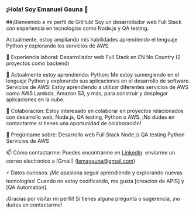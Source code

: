 ### ¡Hola! Soy Emanuel Gauna 👋
##¡Bienvenido a mi perfil de GitHub! Soy un desarrollador web Full Stack con experiencia en tecnologías como Node.js y QA testing. 

Actualmente, estoy ampliando mis habilidades aprendiendo el lenguaje Python y explorando los servicios de AWS.

💼 Experiencia laboral:
Desarrollador web Full Stack en EN No Country (2 proyectos como backend)

🌱 Actualmente estoy aprendiendo:
Python: Me estoy sumergiendo en el lenguaje Python y explorando sus aplicaciones en el desarrollo de software.
Servicios de AWS: Estoy aprendiendo a utilizar diferentes servicios de AWS como AWS Lambda, Amazon S3, y más, para construir y desplegar aplicaciones en la nube.

👯 Colaboración:
Estoy interesado en colaborar en proyectos relacionados con desarrollo web, Node.js, QA testing, Python o AWS. ¡No dudes en contactarme si tienes una oportunidad de colaboración!

💬 Pregúntame sobre:
Desarrollo web Full Stack
Node.js
QA testing
Python
Servicios de AWS

📫 Cómo contactarme:
Puedes encontrarme en [LinkedIn](https://www.linkedin.com/in/emanuel-gauna/).
 enviarme un correo electrónico a [Gmail] (lemagauna@gmail.com)

⚡ Datos curiosos:
¡Me apasiona seguir aprendiendo y explorando nuevas tecnologías! Cuando no estoy codificando, me gusta [creacion de APIS] y [QA Automation].

¡Gracias por visitar mi perfil! Si tienes alguna pregunta o sugerencia, ¡no dudes en contactarme!

